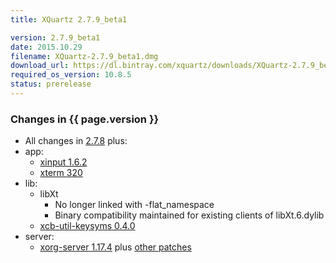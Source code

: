 ```yaml
---
title: XQuartz 2.7.9_beta1

version: 2.7.9_beta1
date: 2015.10.29
filename: XQuartz-2.7.9_beta1.dmg
download_url: https://dl.bintray.com/xquartz/downloads/XQuartz-2.7.9_beta1.dmg
required_os_version: 10.8.5
status: prerelease
---
```


### Changes in {{ page.version }} ###
  * All changes in [2.7.8](XQuartz-2.7.8.html) plus:
  * app:
    * [xinput 1.6.2](http://lists.x.org/archives/xorg-announce/2015-October/002643.html)
    * [xterm 320](http://lists.freedesktop.org/archives/xorg/2015-August/057565.html)
  * lib:
    * libXt
      * No longer linked with -flat_namespace
      * Binary compatibility maintained for existing clients of libXt.6.dylib
    * [xcb-util-keysyms 0.4.0](http://lists.freedesktop.org/archives/xcb/2014-October/009921.html)
  * server:
    * [xorg-server 1.17.4](http://lists.x.org/archives/xorg-announce/2015-October/002650.html) plus [other patches](https://github.com/XQuartz/xorg-server/commits/XQuartz-2.7.9_beta1)
